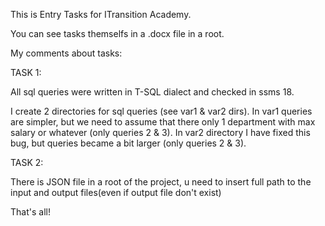 This is Entry Tasks for ITransition Academy.

You can see tasks themselfs in a .docx file in a root.

My comments about tasks:

TASK 1:

All sql queries were written in T-SQL dialect and checked in ssms 18.

I create 2 directories for sql queries (see var1 & var2 dirs). 
In var1 queries are simpler, but we need to assume that there only 1 department with max salary or whatever (only queries 2 & 3).
In var2 directory I have fixed this bug, but queries became a bit larger (only queries 2 & 3).

TASK 2:

There is JSON file in a root of the project, u need to insert full path to the input and output files(even if output file don't exist)

That's all!
